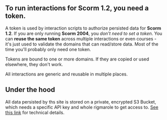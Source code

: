 
## To run interactions for Scorm 1.2, you need a token.

A token is used by interaction scripts to authorize persisted data for **Scorm 1.2**. If you are only running **Scorm 2004**, you _don't need to set a token_. You can <b>reuse the same token</b> across multiple interactions or even courses - it's just used to validate the domains that can read/store data. Most of the time you'll probably only need one token.

Tokens are bound to one or more domains. If they are copied or used elsewhere, they don't work.

All interactions are generic and reusable in multiple places.

## Under the hood

All data persisted by ths site is stored on a private, encrypted S3 Bucket, which needs a specific API key and whole rigmarole to get access to. [See this link](/articles/about-interactions/3) for technical details.